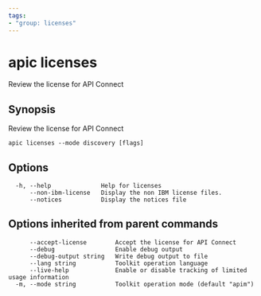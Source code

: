 ```yaml
---
tags:
- "group: licenses"
---
```

# apic licenses

Review the license for API Connect

## Synopsis

Review the license for API Connect

```
apic licenses --mode discovery [flags]
```

## Options

```
  -h, --help              Help for licenses
      --non-ibm-license   Display the non IBM license files.
      --notices           Display the notices file
```

## Options inherited from parent commands

```
      --accept-license        Accept the license for API Connect
      --debug                 Enable debug output
      --debug-output string   Write debug output to file
      --lang string           Toolkit operation language
      --live-help             Enable or disable tracking of limited usage information
  -m, --mode string           Toolkit operation mode (default "apim")
```
